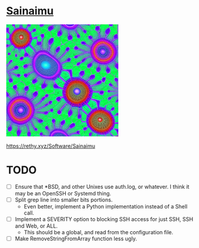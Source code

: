 # <a href="https://rethy.xyz/Software/Sainaimu">Sainaimu

<img src="Sainaimu.png" width=300px>

https://rethy.xyz/Software/Sainaimu
</a>

# TODO
- [ ] Ensure that *BSD, and other Unixes use auth.log, or whatever. I think it may be an OpenSSH or Systemd thing.
- [ ] Split grep line into smaller bits portions.
    - Even better, implement a Python implementation instead of a Shell call.
- [ ] Implement a SEVERITY option to blocking SSH access for just SSH, SSH and Web, or ALL.
    - This should be a global, and read from the configuration file.
- [ ] Make RemoveStringFromArray function less ugly.